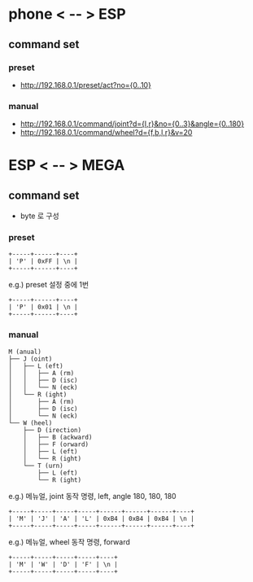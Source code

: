 # phone < -- > ESP
## command set
### preset
- http://192.168.0.1/preset/act?no={0..10}

### manual
- http://192.168.0.1/command/joint?d={l,r}&no={0..3}&angle={0..180}
- http://192.168.0.1/command/wheel?d={f,b,l,r}&v=20

# ESP < -- > MEGA
## command set
- byte 로 구성
### preset
```
+-----+------+----+
| 'P' | 0xFF | \n |
+-----+------+----+
```
e.g.) preset 설정 중에 1번
```
+-----+------+----+
| 'P' | 0x01 | \n |
+-----+------+----+
```
### manual
```
M (anual)
├── J (oint)
│   ├── L (eft)
│   │   ├── A (rm)
│   │   ├── D (isc)
│   │   └── N (eck)
│   └── R (ight)
│       ├── A (rm)
│       ├── D (isc)
│       └── N (eck)
└── W (heel)
    ├── D (irection)
    │   ├── B (ackward)
    │   ├── F (orward)
    │   ├── L (eft)
    │   └── R (ight)
    └── T (urn)
        ├── L (eft)
        └── R (ight)
```
e.g.) 메뉴얼, joint 동작 명령, left, angle 180, 180, 180
```
+-----+-----+-----+-----+------+------+------+----+
| 'M' | 'J' | 'A' | 'L' | 0xB4 | 0xB4 | 0xB4 | \n |
+-----+-----+-----+-----+------+------+------+----+
```
e.g.) 메뉴얼, wheel 동작 명령, forward
```
+-----+-----+-----+-----+----+
| 'M' | 'W' | 'D' | 'F' | \n |
+-----+-----+-----+-----+----+
```
